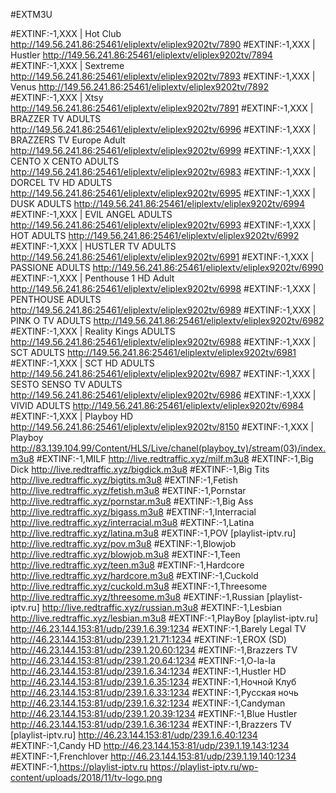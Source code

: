 #EXTM3U


#EXTINF:-1,XXX | Hot Club
http://149.56.241.86:25461/eliplextv/eliplex9202tv/7890
#EXTINF:-1,XXX | Hustler
http://149.56.241.86:25461/eliplextv/eliplex9202tv/7894
#EXTINF:-1,XXX | Sextreme
http://149.56.241.86:25461/eliplextv/eliplex9202tv/7893
#EXTINF:-1,XXX | Venus
http://149.56.241.86:25461/eliplextv/eliplex9202tv/7892
#EXTINF:-1,XXX | Xtsy
http://149.56.241.86:25461/eliplextv/eliplex9202tv/7891
#EXTINF:-1,XXX | BRAZZER TV ADULTS
http://149.56.241.86:25461/eliplextv/eliplex9202tv/6996
#EXTINF:-1,XXX | BRAZZERS TV Europe Adult
http://149.56.241.86:25461/eliplextv/eliplex9202tv/6999
#EXTINF:-1,XXX | CENTO X CENTO ADULTS
http://149.56.241.86:25461/eliplextv/eliplex9202tv/6983
#EXTINF:-1,XXX | DORCEL TV HD ADULTS
http://149.56.241.86:25461/eliplextv/eliplex9202tv/6995
#EXTINF:-1,XXX | DUSK ADULTS
http://149.56.241.86:25461/eliplextv/eliplex9202tv/6994
#EXTINF:-1,XXX | EVIL ANGEL ADULTS
http://149.56.241.86:25461/eliplextv/eliplex9202tv/6993
#EXTINF:-1,XXX | HOT ADULTS
http://149.56.241.86:25461/eliplextv/eliplex9202tv/6992
#EXTINF:-1,XXX | HUSTLER TV ADULTS
http://149.56.241.86:25461/eliplextv/eliplex9202tv/6991
#EXTINF:-1,XXX | PASSIONE ADULTS
http://149.56.241.86:25461/eliplextv/eliplex9202tv/6990
#EXTINF:-1,XXX | Penthouse 1 HD Adult
http://149.56.241.86:25461/eliplextv/eliplex9202tv/6998
#EXTINF:-1,XXX | PENTHOUSE ADULTS
http://149.56.241.86:25461/eliplextv/eliplex9202tv/6989
#EXTINF:-1,XXX | PINK O TV ADULTS
http://149.56.241.86:25461/eliplextv/eliplex9202tv/6982
#EXTINF:-1,XXX | Reality Kings ADULTS
http://149.56.241.86:25461/eliplextv/eliplex9202tv/6988
#EXTINF:-1,XXX | SCT ADULTS
http://149.56.241.86:25461/eliplextv/eliplex9202tv/6981
#EXTINF:-1,XXX | SCT HD ADULTS
http://149.56.241.86:25461/eliplextv/eliplex9202tv/6987
#EXTINF:-1,XXX | SESTO SENSO TV ADULTS
http://149.56.241.86:25461/eliplextv/eliplex9202tv/6986
#EXTINF:-1,XXX | VIVID ADULTS
http://149.56.241.86:25461/eliplextv/eliplex9202tv/6984
#EXTINF:-1,XXX | Playboy HD
http://149.56.241.86:25461/eliplextv/eliplex9202tv/8150
#EXTINF:-1,XXX | Playboy
http://83.139.104.99/Content/HLS/Live/chanel(playboy_tv)/stream(03)/index.m3u8
#EXTINF:-1,MILF
http://live.redtraffic.xyz/milf.m3u8
#EXTINF:-1,Big Dick
http://live.redtraffic.xyz/bigdick.m3u8
#EXTINF:-1,Big Tits
http://live.redtraffic.xyz/bigtits.m3u8
#EXTINF:-1,Fetish
http://live.redtraffic.xyz/fetish.m3u8
#EXTINF:-1,Pornstar
http://live.redtraffic.xyz/pornstar.m3u8
#EXTINF:-1,Big Ass
http://live.redtraffic.xyz/bigass.m3u8
#EXTINF:-1,Interracial
http://live.redtraffic.xyz/interracial.m3u8
#EXTINF:-1,Latina
http://live.redtraffic.xyz/latina.m3u8
#EXTINF:-1,POV [playlist-iptv.ru]
http://live.redtraffic.xyz/pov.m3u8
#EXTINF:-1,Blowjob
http://live.redtraffic.xyz/blowjob.m3u8
#EXTINF:-1,Teen
http://live.redtraffic.xyz/teen.m3u8
#EXTINF:-1,Hardcore
http://live.redtraffic.xyz/hardcore.m3u8
#EXTINF:-1,Cuckold
http://live.redtraffic.xyz/cuckold.m3u8
#EXTINF:-1,Threesome
http://live.redtraffic.xyz/threesome.m3u8
#EXTINF:-1,Russian [playlist-iptv.ru]
http://live.redtraffic.xyz/russian.m3u8
#EXTINF:-1,Lesbian
http://live.redtraffic.xyz/lesbian.m3u8
#EXTINF:-1,PlayBoy [playlist-iptv.ru]
http://46.23.144.153:81/udp/239.1.6.39:1234
#EXTINF:-1,Barely Legal TV
http://46.23.144.153:81/udp/239.1.21.71:1234
#EXTINF:-1,EROX (SD)
http://46.23.144.153:81/udp/239.1.20.60:1234
#EXTINF:-1,Brazzers TV
http://46.23.144.153:81/udp/239.1.20.64:1234
#EXTINF:-1,O-la-la
http://46.23.144.153:81/udp/239.1.6.34:1234
#EXTINF:-1,Hustler HD
http://46.23.144.153:81/udp/239.1.6.35:1234
#EXTINF:-1,Ночной Клуб
http://46.23.144.153:81/udp/239.1.6.33:1234
#EXTINF:-1,Русская ночь
http://46.23.144.153:81/udp/239.1.6.32:1234
#EXTINF:-1,Candyman
http://46.23.144.153:81/udp/239.1.20.39:1234
#EXTINF:-1,Blue Hustler
http://46.23.144.153:81/udp/239.1.6.36:1234
#EXTINF:-1,Brazzers TV [playlist-iptv.ru]
http://46.23.144.153:81/udp/239.1.6.40:1234
#EXTINF:-1,Candy HD
http://46.23.144.153:81/udp/239.1.19.143:1234
#EXTINF:-1,Frenchlover
http://46.23.144.153:81/udp/239.1.19.140:1234
#EXTINF:-1,https://playlist-iptv.ru
https://playlist-iptv.ru/wp-content/uploads/2018/11/tv-logo.png
